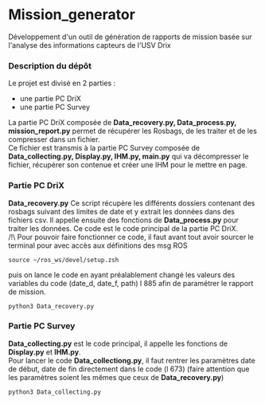 # Mission_generator

Développement d'un outil de génération de rapports de mission basée sur l'analyse des informations capteurs de l'USV Drix 


### Description du dépôt

Le projet est divisé en 2 parties :
-	une partie PC DriX
- une partie PC Survey

La partie PC DriX composée de **Data_recovery.py, Data_process.py, mission_report.py** permet de récupérer les Rosbags, de les traiter et de les compresser dans un fichier.  
Ce fichier est transmis à la partie PC Survey composée de **Data_collecting.py, Display.py, IHM.py, main.py** qui va décompresser le fichier, récupérer son contenue et créer une IHM pour le mettre en page.



### Partie PC DriX

**Data_recovery.py**
Ce script récupère les différents dossiers contenant des rosbags suivant des limites de date et y extrait les données dans des fichiers csv. Il appelle ensuite des fonctions de **Data_process.py** pour traiter les données. Ce code est le code principal de la partie PC DriX.  
/!\ Pour pouvoir faire fonctionner ce code, il faut avant tout avoir sourcer le terminal pour avec accès aux définitions des msg ROS
```
source ~/ros_ws/devel/setup.zsh
```
puis on lance le code en ayant préalablement changé les valeurs des variables du code (date_d, date_f, path) l 885 afin de paramétrer le rapport de mission.
```
python3 Data_recovery.py
```


### Partie PC Survey
**Data_collecting.py** est le code principal, il appelle les fonctions de **Display.py** et **IHM.py**.  
Pour lancer le code **Data_collectiong.py**, il faut rentrer les paramètres date de début, date de fin directement dans le code (l 673) (faire attention que les paramètres soient les mêmes que ceux de **Data_recovery.py**)
```
python3 Data_collecting.py
```

